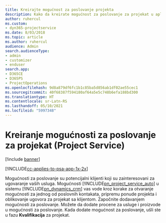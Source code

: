 ```yaml
---
title: Kreirajte mogućnost za poslovanje projekta
description: Kako da kreirate mogućnost za poslovanje za projekat u aplikaciji Project Service
author: ruhercul
ms.custom:
- dyn365-projectservice
ms.date: 8/03/2018
ms.topic: article
ms.author: ruhercul
audience: Admin
search.audienceType:
- admin
- customizer
- enduser
search.app:
- D365CE
- D365PS
- ProjectOperations
ms.openlocfilehash: 9d8a879df6fc1b1c85ba5d856ab1df02ae55cec1
ms.sourcegitcommit: 40f68387f594180af64a5e5c748b6efa188bd300
ms.translationtype: HT
ms.contentlocale: sr-Latn-RS
ms.lasthandoff: 05/10/2021
ms.locfileid: "5997348"
---
```

# <a name="create-a-project-opportunity-project-service"></a>Kreiranje mogućnosti za poslovanje za projekat (Project Service)

[!include [banner](../includes/psa-now-project-operations.md)]

[!INCLUDE[cc-applies-to-psa-app-1x-2x](../includes/cc-applies-to-psa-app-1x-2x.md)]

Mogućnosti za poslovanje su potencijalni klijenti koji su zainteresovani za ugovaranje vaših usluga. Mogućnosti [!INCLUDE[pn_project_service_auto](../includes/pn-project-service-auto.md)] u sistemu [!INCLUDE[pn_dynamics_crm](../includes/pn-dynamics-crm.md)] vas vode kroz korake za otvaranje mogućnosti za jednog od poslovnih kontakata, pripremu ponude projekta i oblikovanje ugovora za projekat sa klijentom. Započnite dodavanjem mogućnosti za poslovanje. Možete da dodate procene za usluge i proizvode u mogućnosti za poslovanje. Kada dodate mogućnost za poslovanje, ušli ste u fazu **Kvalifikacija** za projekat.  
  
1.  Idite na **Project Service > Mogućnosti za poslovanje**.  
  
2.  Kliknite na dugme **Novo**.  
  
3.  U oblast **Rezime** unesite vaše preduzeće za mogućnost za poslovanje i druge informacije.  
  
4.  Dodavanje beleški i aktivnosti (na primer, telefonskih poziva ili e-pošte) povezane sa ovim potencijalnim klijentom. Da biste saznali više o dodavanju beleški i aktivnosti, pogledajte [Praćenje beleški, zadataka, poziva ili e-pošte sa aktivnostima](/dynamics365/customerengagement/on-premises/basics/work-with-activities).  
  
5.  Da biste dodali zainteresovane, u oblasti **Zainteresovane strane** kliknite na **+**.  
  
6.  Da biste dodali članove prodajnog tima, u oblasti **Prodajni tim** kliknite na **+**.  
  
7.  Da biste dodali konkurente, u oblasti **Konkurenti** kliknite na **+**.  
  
8.  Za dodavanje proizvoda u mogućnost za poslovanje, kliknite na dugme **Novo** u okviru **Predmeti na osnovu proizvoda** u oblasti **Predmeti mogućnosti za poslovanje**. Izaberite stavku u okviru **Ime proizvoda** i potom odredite količinu, prodajnu cenu i budžet klijenta.  
  
9. Da biste dodali procenu projekta u mogućnost za poslovanje, kliknite na dugme **+** u okviru opcije **Predmeti na osnovu projekta** u oblasti **Predmeti mogućnosti za poslovanje**. Unesite ime, iznos budžeta i projekat, ako su dostupni. Ako je potrebno da kreirate projekat sa strukturnom analizom posla radi pravljenja procene, pogledajte [Kreiranje projekta](../psa/create-project.md).  
  
10. Kliknite na dugme **Sačuvaj** u donjem desnom uglu ekrana kada završite sa unošenjem promena.  
  
### <a name="see-also"></a>Takođe pogledajte  
 [Vodič za menadžera za poslovne kontakte](../psa/account-manager-guide.md)


[!INCLUDE[footer-include](../includes/footer-banner.md)]